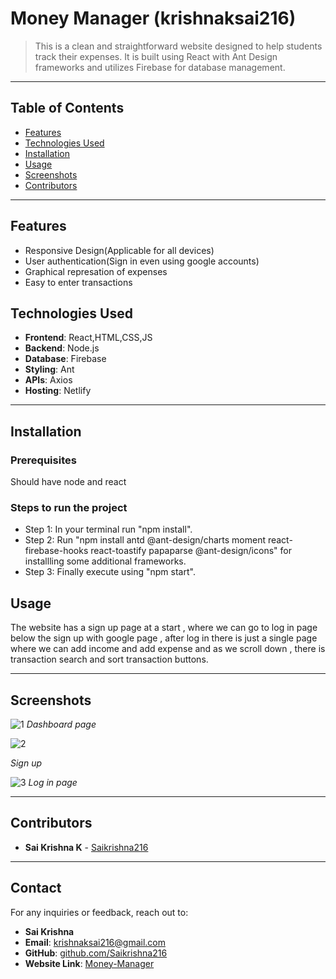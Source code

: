 

# Money Manager (krishnaksai216)

>This is a clean and straightforward website designed to help students track their expenses. It is built using React with Ant Design frameworks and utilizes Firebase for database management.
---

## Table of Contents

- [Features](#features)
- [Technologies Used](#technologies-used)
- [Installation](#installation)
- [Usage](#usage)
- [Screenshots](#screenshots)
- [Contributors](#contributors)

---

## Features

- Responsive Design(Applicable for all devices)
- User authentication(Sign in even using google accounts)
- Graphical represation of expenses
- Easy to enter transactions


## Technologies Used

- **Frontend**: React,HTML,CSS,JS
- **Backend**: Node.js
- **Database**: Firebase
- **Styling**: Ant
- **APIs**: Axios
- **Hosting**: Netlify

---

## Installation

### Prerequisites
Should have node and react

### Steps to run the project
- Step 1: In your terminal run "npm install".
- Step 2: Run "npm install antd @ant-design/charts moment react-firebase-hooks react-toastify papaparse @ant-design/icons" for installling some additional frameworks.
- Step 3: Finally execute using "npm start".

## Usage

The website has a sign up page at a start , where we can go to log in page below the sign up with google page , after log in there is just a single page where we can add income and add expense and as we
scroll down , there is transaction search and sort transaction buttons.

---

## Screenshots

![1](https://github.com/user-attachments/assets/adeec94b-98a6-411f-951e-e650f1176181)
*Dashboard page*


![2](https://github.com/user-attachments/assets/9170f3e5-7da1-47e4-8db2-a33171b7c16e)

*Sign up*

![3](https://github.com/user-attachments/assets/21269c62-ef2b-4624-a685-3fcca706a924)
*Log in page*

---

## Contributors


- **Sai Krishna K** - [Saikrishna216](https://github.com/Saikrishna216)


---

## Contact

For any inquiries or feedback, reach out to:

- **Sai Krishna**
- **Email**: [krishnaksai216@gmail.com](mailto:krishnaksai216@gmail.com)
- **GitHub**: [github.com/Saikrishna216](https://github.com/Saikrishna216)
- **Website Link**: [Money-Manager](https://velvety-peony-c2d988.netlify.app/)
